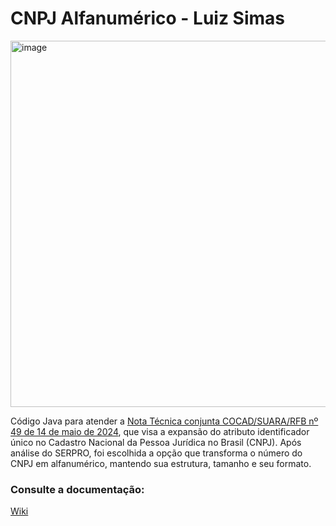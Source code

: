 # CNPJ Alfanumérico - Luiz Simas

<img width="586" alt="image" src="https://github.com/user-attachments/assets/5aa640f5-8d48-4ad9-b922-4a0aa55b5338">

Código Java para atender a [Nota Técnica conjunta COCAD/SUARA/RFB nº 49 de 14 de maio de 2024](https://github.com/luizsimas/CnpjAlfanumerico/wiki/Nota-T%C3%A9cnica-conjunta-COCAD-SUARA-RFB-n%C2%BA-49-de-14-de-maio-de-2024), que visa a expansão do atributo identificador único no Cadastro Nacional da Pessoa Jurídica no Brasil (CNPJ). Após análise do SERPRO, foi escolhida a opção que transforma o número do CNPJ em alfanumérico, mantendo sua estrutura, tamanho e seu formato.

### Consulte a documentação:

[Wiki](https://github.com/luizsimas/CnpjAlfanumerico/wiki)

